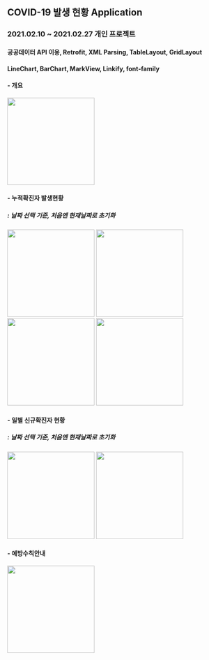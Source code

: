 ## COVID-19 발생 현황 Application
### 2021.02.10 ~ 2021.02.27 개인 프로젝트
#### 공공데이터 API 이용, Retrofit, XML Parsing, TableLayout, GridLayout
#### LineChart, BarChart, MarkView, Linkify, font-family

#### - 개요
<img src="https://user-images.githubusercontent.com/52556870/114346084-d0c9f800-9b9d-11eb-9e21-866f4c43edec.jpeg" width="200">

#### - 누적확진자 발생현황
##### : 날짜 선택 기준, 처음엔 현재날짜로 초기화
<p float="left">
<img src="https://user-images.githubusercontent.com/52556870/114346086-d293bb80-9b9d-11eb-8da1-e8a23ec82304.jpeg" width="200">
<img src="https://user-images.githubusercontent.com/52556870/114346091-d45d7f00-9b9d-11eb-82d1-17a351d8b111.jpeg" width="200">
<img src="https://user-images.githubusercontent.com/52556870/114350789-a62f6d80-9ba4-11eb-981a-93c4781dd90d.jpeg" width="200">
<img src="https://user-images.githubusercontent.com/52556870/114350779-a3347d00-9ba4-11eb-9126-728a62d285fa.jpeg" width="200">
</p>

#### - 일별 신규확진자 현황
##### : 날짜 선택 기준, 처음엔 현재날짜로 초기화
<p float="left">
<img src="https://user-images.githubusercontent.com/52556870/114346095-d6274280-9b9d-11eb-960c-bf2fe4f453a2.jpeg" width="200">
<img src="https://user-images.githubusercontent.com/52556870/114350774-a0398c80-9ba4-11eb-824a-f1dd665e2275.jpeg" width="200">
</p>

#### - 예방수칙안내
<img src="https://user-images.githubusercontent.com/52556870/114346104-d9223300-9b9d-11eb-8c0e-cd2da89ec952.jpeg" width="200">


